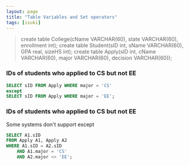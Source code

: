 ```yaml
---
layout: page
title: "Table Variables and Set operators"
tags: [isuki]
---
```


> create table College(cName VARCHAR(60), state VARCHAR(60), enrollment int);
> create table Student(sID int, sName VARCHAR(60), GPA real, sizeHS int);
> create table Apply(sID int, cName VARCHAR(60), major VARCHAR(60), decision VARCHAR(60));



###  IDs of students who applied to CS but not EE

```sql
SELECT sID FROM Apply WHERE major = 'CS'
except
SELECT sID FROM Apply WHERE major = 'EE';
```

###  IDs of students who applied to CS but not EE
  Some systems don't support except

```sql
SELECT A1.sID
FROM Apply A1, Apply A2
WHERE A1.sID = A2.sID
	AND A1.major = 'CS'
	AND A2.major <> 'EE';
```
